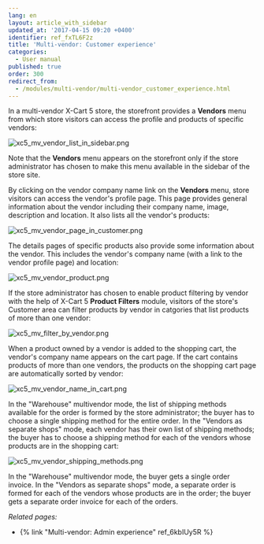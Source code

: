 ```yaml
---
lang: en
layout: article_with_sidebar
updated_at: '2017-04-15 09:20 +0400'
identifier: ref_fxTL6F2z
title: 'Multi-vendor: Customer experience'
categories:
  - User manual
published: true
order: 300
redirect_from:
  - /modules/multi-vendor/multi-vendor_customer_experience.html
---
```



In a multi-vendor X-Cart 5 store, the storefront provides a **Vendors** menu from which store visitors can access the profile and products of specific vendors:

![xc5_mv_vendor_list_in_sidebar.png]({{site.baseurl}}/attachments/ref_fxTL6F2z/xc5_mv_vendor_list_in_sidebar.png)

Note that the **Vendors** menu appears on the storefront only if the store administrator has chosen to make this menu available in the sidebar of the store site. 

By clicking on the vendor company name link on the **Vendors** menu, store visitors can access the vendor's profile page. This page provides general information about the vendor including their company name, image, description and location. It also lists all the vendor's products:

![xc5_mv_vendor_page_in_customer.png]({{site.baseurl}}/attachments/ref_fxTL6F2z/xc5_mv_vendor_page_in_customer.png)

The details pages of specific products also provide some information about the vendor. This includes the vendor's company name (with a link to the vendor profile page) and location:

![xc5_mv_vendor_product.png]({{site.baseurl}}/attachments/ref_fxTL6F2z/xc5_mv_vendor_product.png)

If the store administrator has chosen to enable product filtering by vendor with the help of X-Cart 5 **Product Filters** module, visitors of the store's Customer area can filter products by vendor in catgories that list products of more than one vendor:

![xc5_mv_filter_by_vendor.png]({{site.baseurl}}/attachments/ref_fxTL6F2z/xc5_mv_filter_by_vendor.png)

When a product owned by a vendor is added to the shopping cart, the vendor's company name appears on the cart page. If the cart contains products of more than one vendors, the products on the shopping cart page are automatically sorted by vendor:

![xc5_mv_vendor_name_in_cart.png]({{site.baseurl}}/attachments/ref_fxTL6F2z/xc5_mv_vendor_name_in_cart.png)

In the "Warehouse" multivendor mode, the list of shipping methods available for the order is formed by the store administrator; the buyer has to choose a single shipping method for the entire order. In the "Vendors as separate shops" mode, each vendor has their own list of shipping methods; the buyer has to choose a shipping method for each of the vendors whose products are in the shopping cart:

![xc5_mv_vendor_shipping_methods.png]({{site.baseurl}}/attachments/ref_fxTL6F2z/xc5_mv_vendor_shipping_methods.png)

In the "Warehouse" multivendor mode, the buyer gets a single order invoice. In the "Vendors as separate shops" mode, a separate order is formed for each of the vendors whose products are in the order; the buyer gets a separate order invoice for each of the orders.

_Related pages:_

*   {% link "Multi-vendor: Admin experience" ref_6kbIUy5R %}
